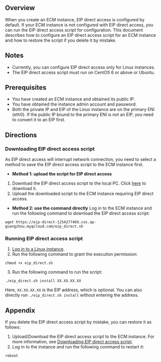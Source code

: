 ## Overview
When you create an ECM instance, EIP direct access is configured by default. If your ECM instance is not configured with EIP direct access, you can run the EIP direct access script for configuration. This document describes how to configure an EIP direct access script for an ECM instance and how to restore the script if you delete it by mistake. 

## Notes

- Currently, you can configure EIP direct access only for Linux instances.
- The EIP direct access script must run on CentOS 6 or above or Ubuntu.

## Prerequisites

- You have created an ECM instance and obtained its public IP.
- You have obtained the instance admin account and password.
- Both the private IP and EIP of the Linux instance are on the primary ENI (eth0).
If the public IP bound to the primary ENI is not an EIP, you need to convert it to an EIP first.

## Directions

<span id="downloadEIPscript"></span>
### Downloading EIP direct access script

As EIP direct access will interrupt network connection, you need to select a method to save the EIP direct access script to the ECM instance first.
- **Method 1: upload the script for EIP direct access**
 1. Download the EIP direct access script to the local PC.
 Click [here](https://eip-direct-1254277469.cos.ap-guangzhou.myqcloud.com/eip_direct.sh) to download it.
 2. Upload the downloaded script to the ECM instance requiring EIP direct access.
- **Method 2: use the command directly** 
Log in to the ECM instance and run the following command to download the EIP direct access script:
```
wget https://eip-direct-1254277469.cos.ap-guangzhou.myqcloud.com/eip_direct.sh
```

### Running EIP direct access script

1. [Log in to a Linux instance](https://intl.cloud.tencent.com/document/product/1119/43412).
2. Run the following command to grant the execution permission:
```
chmod +x eip_direct.sh
```
3. Run the following command to run the script:
```
./eip_direct.sh install XX.XX.XX.XX
```
Here, `XX.XX.XX.XX` is the EIP address, which is optional. You can also directly run `./eip_direct.sh install` without entering the address.


## Appendix
If you delete the EIP direct access script by mistake, you can restore it as follows:
1. Upload/Download the EIP direct access script to the ECM instance.
For more information, see [Downloading EIP direct access script](#downloadEIPscript).
2. Log in to the instance and run the following command to restart it:
```
reboot
```

